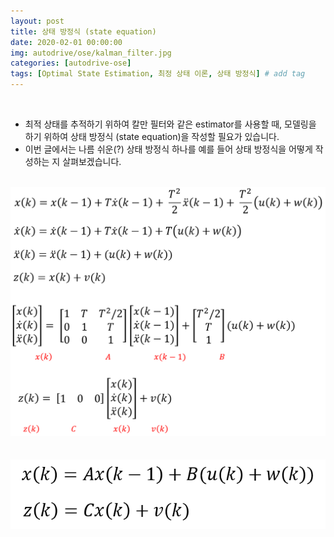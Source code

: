 ```yaml
---
layout: post
title: 상태 방정식 (state equation)
date: 2020-02-01 00:00:00
img: autodrive/ose/kalman_filter.jpg
categories: [autodrive-ose] 
tags: [Optimal State Estimation, 최정 상태 이론, 상태 방정식] # add tag
---
```


<br>

- 최적 상태를 추적하기 위하여 칼만 필터와 같은 estimator를 사용할 때, 모델링을 하기 위하여 상태 방정식 (state equation)을 작성할 필요가 있습니다.
- 이번 글에서는 나름 쉬운(?) 상태 방정식 하나를 예를 들어 상태 방정식을 어떻게 작성하는 지 살펴보겠습니다.
 
<br>
<center><img src="../assets/img/autodrive/ose/state_equation/0.png" alt="Drawing" style="width: 800px;"/></center>
<br>

<br>
<center><img src="../assets/img/autodrive/ose/state_equation/1.png" alt="Drawing" style="width: 800px;"/></center>
<br>

